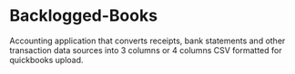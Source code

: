 # Backlogged-Books
Accounting application that converts receipts, bank statements and other transaction data sources into 3 columns or 4 columns CSV formatted for quickbooks upload. 
